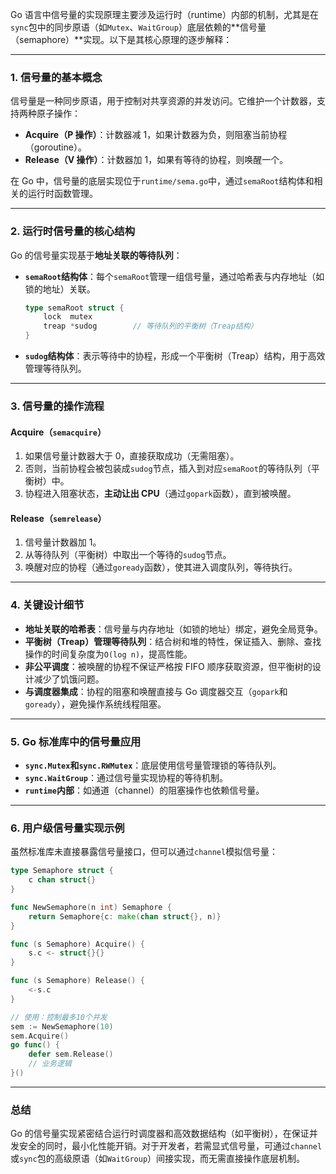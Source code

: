 Go 语言中信号量的实现原理主要涉及运行时（runtime）内部的机制，尤其是在`sync`包中的同步原语（如`Mutex`、`WaitGroup`）底层依赖的**信号量（semaphore）**实现。以下是其核心原理的逐步解释：

---

### 1. **信号量的基本概念**

信号量是一种同步原语，用于控制对共享资源的并发访问。它维护一个计数器，支持两种原子操作：

- **Acquire（P 操作）**：计数器减 1，如果计数器为负，则阻塞当前协程（goroutine）。
- **Release（V 操作）**：计数器加 1，如果有等待的协程，则唤醒一个。

在 Go 中，信号量的底层实现位于`runtime/sema.go`中，通过`semaRoot`结构体和相关的运行时函数管理。

---

### 2. **运行时信号量的核心结构**

Go 的信号量实现基于**地址关联的等待队列**：

- **`semaRoot`结构体**：每个`semaRoot`管理一组信号量，通过哈希表与内存地址（如锁的地址）关联。
  ```go
  type semaRoot struct {
      lock  mutex
      treap *sudog        // 等待队列的平衡树（Treap结构）
  }
  ```
- **`sudog`结构体**：表示等待中的协程，形成一个平衡树（Treap）结构，用于高效管理等待队列。

---

### 3. **信号量的操作流程**

#### **Acquire（`semacquire`）**

1. 如果信号量计数器大于 0，直接获取成功（无需阻塞）。
2. 否则，当前协程会被包装成`sudog`节点，插入到对应`semaRoot`的等待队列（平衡树）中。
3. 协程进入阻塞状态，**主动让出 CPU**（通过`gopark`函数），直到被唤醒。

#### **Release（`semrelease`）**

1. 信号量计数器加 1。
2. 从等待队列（平衡树）中取出一个等待的`sudog`节点。
3. 唤醒对应的协程（通过`goready`函数），使其进入调度队列，等待执行。

---

### 4. **关键设计细节**

- **地址关联的哈希表**：信号量与内存地址（如锁的地址）绑定，避免全局竞争。
- **平衡树（Treap）管理等待队列**：结合树和堆的特性，保证插入、删除、查找操作的时间复杂度为`O(log n)`，提高性能。
- **非公平调度**：被唤醒的协程不保证严格按 FIFO 顺序获取资源，但平衡树的设计减少了饥饿问题。
- **与调度器集成**：协程的阻塞和唤醒直接与 Go 调度器交互（`gopark`和`goready`），避免操作系统线程阻塞。

---

### 5. **Go 标准库中的信号量应用**

- **`sync.Mutex`和`sync.RWMutex`**：底层使用信号量管理锁的等待队列。
- **`sync.WaitGroup`**：通过信号量实现协程的等待机制。
- **`runtime`内部**：如通道（channel）的阻塞操作也依赖信号量。

---

### 6. **用户级信号量实现示例**

虽然标准库未直接暴露信号量接口，但可以通过`channel`模拟信号量：

```go
type Semaphore struct {
    c chan struct{}
}

func NewSemaphore(n int) Semaphore {
    return Semaphore{c: make(chan struct{}, n)}
}

func (s Semaphore) Acquire() {
    s.c <- struct{}{}
}

func (s Semaphore) Release() {
    <-s.c
}

// 使用：控制最多10个并发
sem := NewSemaphore(10)
sem.Acquire()
go func() {
    defer sem.Release()
    // 业务逻辑
}()
```

---

### 总结

Go 的信号量实现紧密结合运行时调度器和高效数据结构（如平衡树），在保证并发安全的同时，最小化性能开销。对于开发者，若需显式信号量，可通过`channel`或`sync`包的高级原语（如`WaitGroup`）间接实现，而无需直接操作底层机制。
